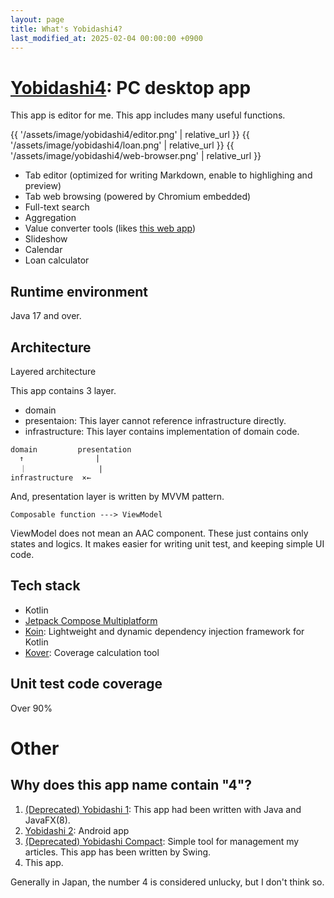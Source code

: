 ```yaml
---
layout: page
title: What's Yobidashi4?
last_modified_at: 2025-02-04 00:00:00 +0900
---
```

# [Yobidashi4](https://github.com/toastkidjp/Yobidashi4): PC desktop app
This app is editor for me. This app includes many useful functions.

{{ '/assets/image/yobidashi4/editor.png' | relative_url }} {{ '/assets/image/yobidashi4/loan.png' | relative_url }} {{ '/assets/image/yobidashi4/web-browser.png' | relative_url }}

- Tab editor (optimized for writing Markdown, enable to highlighing and preview)
- Tab web browsing (powered by Chromium embedded)
- Full-text search
- Aggregation
- Value converter tools (likes [this web app](https://toastkidjp.github.io/loan.html))
- Slideshow
- Calendar
- Loan calculator

## Runtime environment
Java 17 and over.

## Architecture
Layered architecture

This app contains 3 layer.

- domain
- presentaion: This layer cannot reference infrastructure directly.
- infrastructure: This layer contains implementation of domain code.


```
domain         presentation
  ↑                |
  ｜                |
infrastructure  ×←
```

And, presentation layer is written by MVVM pattern.

```
Composable function ---> ViewModel
```

ViewModel does not mean an AAC component. These just contains only states and logics.
It makes easier for writing unit test, and keeping simple UI code.

## Tech stack
- Kotlin
- [Jetpack Compose Multiplatform](https://github.com/JetBrains/compose-multiplatform)
- [Koin](https://insert-koin.io/): Lightweight and dynamic dependency injection framework for Kotlin
- [Kover](https://github.com/Kotlin/kotlinx-kover): Coverage calculation tool

## Unit test code coverage
Over 90%

# Other

## Why does this app name contain "4"?

1. [(Deprecated) Yobidashi 1](https://github.com/toastkidjp/Yobidashi): This app had been written with Java and JavaFX(8).
2. [Yobidashi 2](https://github.com/toastkidjp/Yobidashi_kt): Android app
3. [(Deprecated) Yobidashi Compact](https://github.com/toastkidjp/yobidashi_compact): Simple tool for management my articles. This app has been written by Swing.
4. This app.

Generally in Japan, the number 4 is considered unlucky, but I don't think so.

